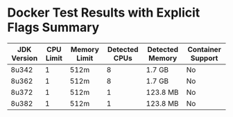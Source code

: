 # Docker Test Results with Explicit Flags Summary

| JDK Version | CPU Limit | Memory Limit | Detected CPUs | Detected Memory | Container Support |
|------------|-----------|-------------|--------------|----------------|-------------------|
| 8u342 | 1 | 512m | 8 | 1.7 GB | No |
| 8u362 | 1 | 512m | 8 | 1.7 GB | No |
| 8u372 | 1 | 512m | 1 | 123.8 MB | No |
| 8u382 | 1 | 512m | 1 | 123.8 MB | No |

